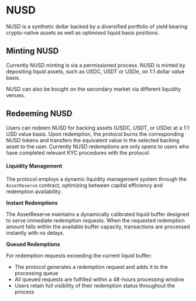 # NUSD

NUSD is a synthetic dollar backed by a diversified portfolio of yield bearing crypto-native assets as well as optimised liquid basis positions.

## Minting NUSD

Currently NUSD minting is via a permissioned process.  NUSD is minted by depositing liquid assets, such as USDC, USDT or USDe, on 1:1 dollar value basis.&#x20;

NUSD can also be bought on the secondary market via different liquidity venues.&#x20;

## Redeeming NUSD&#x20;

Users can redeem NUSD for backing assets (USDC, USDT, or USDe) at a 1:1 USD value basis. Upon redemption, the protocol burns the corresponding NUSD tokens and transfers the equivalent value in the selected backing asset to the user. Currently NUSD redemptions are only opens to users who have completed relevant KYC procedures with the protocol.

#### Liquidity Management

The protocol employs a dynamic liquidity management system through the `AssetReserve` contract, optimizing between capital efficiency and redemption availability.

**Instant Redemptions**

The AssetReserve maintains a dynamically calibrated liquid buffer designed to serve immediate redemption requests. When the requested redemption amount falls within the available buffer capacity, transactions are processed instantly with no delays.

**Queued Redemptions**

For redemption requests exceeding the current liquid buffer:

* The protocol generates a redemption request and adds it to the processing queue
* All queued requests are fulfilled within a 48-hours processing window
* Users retain full visibility of their redemption status throughout the process





